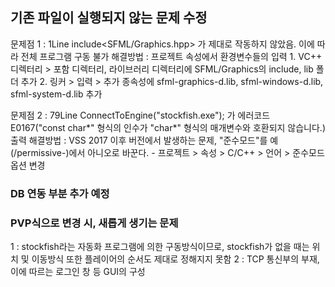 ## 기존 파일이 실행되지 않는 문제 수정
문제점 1 : 1Line include<SFML/Graphics.hpp> 가 제대로 작동하지 않았음.
         이에 따라 전체 프로그램 구동 불가
해결방법 : 프로젝트 속성에서 환경변수들의 입력
         1. VC++ 디렉터리 > 포함 디렉터리, 라이브러리 디렉터리에 SFML/Graphics의 include, lib 폴더 추가
         2. 링커 > 입력 > 추가 종속성에 sfml-graphics-d.lib, sfml-windows-d.lib, sfml-system-d.lib 추가

문제점 2 : 79Line ConnectToEngine("stockfish.exe"); 가
        에러코드 E0167("const char*" 형식의 인수가 "char*" 형식의 매개변수와 호환되지 않습니다.) 출력
해결방법 : VSS 2017 이후 버전에서 발생하는 문제, "준수모드"를 예(/permissive-)에서 아니오로 바꾼다.
        - 프로젝트 > 속성 > C/C++ > 언어 > 준수모드 옵션 변경
        
### DB 연동 부분 추가 예정
### PVP식으로 변경 시, 새롭게 생기는 문제
1 : stockfish라는 자동화 프로그램에 의한 구동방식이므로, stockfish가 없을 때는 위치 및 이동방식 또한 플레이어의 순서도 제대로 정해지지 못함
2 : TCP 통신부의 부재, 이에 따르는 로그인 창 등 GUI의 구성
